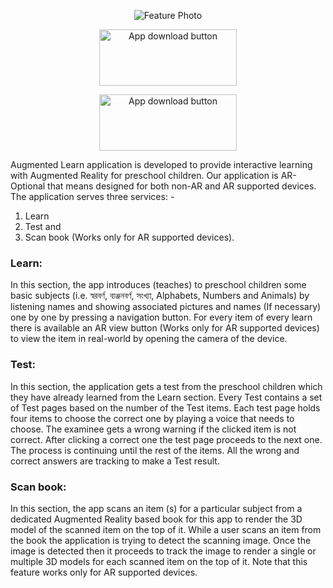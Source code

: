 <p align="center">
  <img src="https://github.com/almasud/almasud.github.io/raw/master/projects/augmented_learn/images/screenshots/feature_photo.jpg" alt="Feature Photo"/>
</p>

<p align="center">
  <a target="_blank" href="https://github.com/almasud/augmented_learn/raw/master/app/release/app-release.apk">
    <img width="220" height="90" src="https://github.com/almasud/almasud.github.io/raw/master/projects/augmented_learn/images/direct_apk_download.png" alt="App download button"/>
  </a>
</p>

<p align="center">
  <a target="_blank" href="https://play.google.com/store/apps/details?id=com.github.com.almasud.augmented_learn">
    <img width="220" height="90" src="https://github.com/almasud/almasud.github.io/raw/master/projects/augmented_learn/images/google-play-badge.png" alt="App download button"/>
  </a>
</p>

Augmented Learn application is developed to provide interactive learning
with Augmented Reality for preschool children. Our application is AR-Optional that means designed for both non-AR and AR supported devices.
The application serves three services: -

1. Learn
2. Test and
3. Scan book (Works only for AR supported devices).

### Learn:
In this section, the app introduces (teaches) to preschool children some basic subjects (i.e. স্বরবর্ণ, ব্যঞ্জনবর্ণ, সংখ্যা, Alphabets, Numbers and Animals) by listening names and
showing associated pictures and names (If necessary) one by one by pressing a navigation button. For every item of every learn there is available an AR view button (Works only
for AR supported devices) to view the item in real-world by opening the camera of the device.

### Test:
In this section, the application gets a test from the preschool children which they have already learned from the Learn section. Every Test contains a set of Test pages based
on the number of the Test items. Each test page holds four items to choose the correct one by playing a voice that needs to choose. The examinee gets a wrong warning if the
clicked item is not correct. After clicking a correct one the test page proceeds to the next one. The process is continuing until the rest of the items. All the wrong and
correct answers are tracking to make a Test result.

### Scan book:
In this section, the app scans an item (s) for a particular subject from a dedicated Augmented Reality based book for this app to render the 3D model of the scanned item on
the top of it. While a user scans an item from the book the application is trying to detect the scanning image. Once the image is detected then it proceeds to track the image
to render a single or multiple 3D models for each scanned item on the top of it. Note that this feature works only for AR supported devices.
